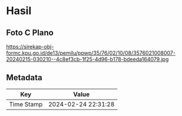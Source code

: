 # Hasil

## Foto C Plano

https://sirekap-obj-formc.kpu.go.id/de13/pemilu/ppwp/35/76/02/10/08/3576021008007-20240215-030210--4c8ef3cb-1f25-4d96-b178-bdeeda164079.jpg


## Metadata

| Key        | Value               |
| ---------- | ------------------- |
| Time Stamp | 2024-02-24 22:31:28 |



